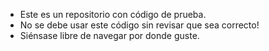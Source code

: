 * Este es un repositorio con código de prueba.
* No se debe usar este código sin revisar que sea correcto!
* Siénsase libre de navegar por donde guste.
